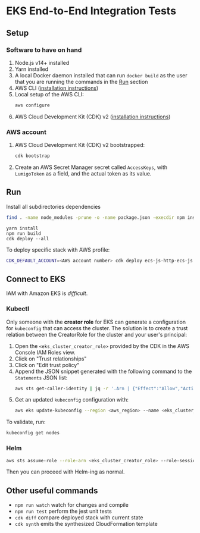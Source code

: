 # EKS End-to-End Integration Tests

## Setup

### Software to have on hand

1. Node.js v14+ installed
1. Yarn installed
1. A local Docker daemon installed that can run `docker build` as the user that you are running the commands in the [Run](#run) section
1. AWS CLI ([installation instructions](https://docs.aws.amazon.com/cli/latest/userguide/cli-chap-welcome.html))
1. Local setup of the AWS CLI:
   ```sh
   aws configure
   ```
1. AWS Cloud Development Kit (CDK) v2 ([installation instructions](https://docs.aws.amazon.com/cdk/v2/guide/getting_started.html))

### AWS account

1. AWS Cloud Development Kit (CDK) v2 bootstrapped:
   ```sh
   cdk bootstrap
   ```
1. Create an AWS Secret Manager secret called `AccessKeys`, with `LumigoToken` as a field, and the actual token as its value.

## Run

Install all subdirectories dependencies
```sh
find . -name node_modules -prune -o -name package.json -execdir npm install \; && rm -rf package-lock.json
```

```
yarn install
npm run build
cdk deploy --all
```

To deploy specific stack with AWS profile:

```sh
CDK_DEFAULT_ACCOUNT=<AWS account number> cdk deploy ecs-js-http-ecs-js --profile <AWS cli profile>
```

## Connect to EKS

IAM with Amazon EKS is _difficult_.

### Kubectl

Only someone with the **creator role** for EKS can generate a configuration for `kubeconfig` that can access the cluster.
The solution is to create a trust relation between the CreatorRole for the cluster and your user's principal:

1. Open the `<eks_cluster_creator_role>` provided by the CDK in the AWS Console IAM Roles view.
1. Click on "Trust relationships"
1. Click on "Edit trust policy"
1. Append the JSON snippet generated with the following command to the `Statements` JSON list:
   ```sh
   aws sts get-caller-identity | jq -r '.Arn | {"Effect":"Allow","Action":"sts:AssumeRole","Principal":{"AWS":.}}'
   ```
1. Get an updated `kubeconfig` configuration with:
   ```sh
   aws eks update-kubeconfig --region <aws_region> --name <eks_cluster_name> --role-arn <eks_cluster_creator_role>
   ```

To validate, run:

```sh
kubeconfig get nodes
```

### Helm

```sh
aws sts assume-role --role-arn <eks_cluster_creator_role> --role-session-name dev
```

Then you can proceed with Helm-ing as normal.

## Other useful commands

* `npm run watch`   watch for changes and compile
* `npm run test`    perform the jest unit tests
* `cdk diff`        compare deployed stack with current state
* `cdk synth`       emits the synthesized CloudFormation template
